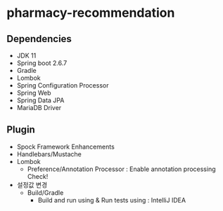 # pharmacy-recommendation

## Dependencies

- JDK 11
- Spring boot 2.6.7
- Gradle
- Lombok
- Spring Configuration Processor
- Spring Web
- Spring Data JPA
- MariaDB Driver

## Plugin

- Spock Framework Enhancements
- Handlebars/Mustache
- Lombok
  - Preference/Annotation Processor : Enable annotation processing Check!
- 설정값 변경
  - Build/Gradle
    - Build and run using & Run tests using : IntelliJ IDEA  
